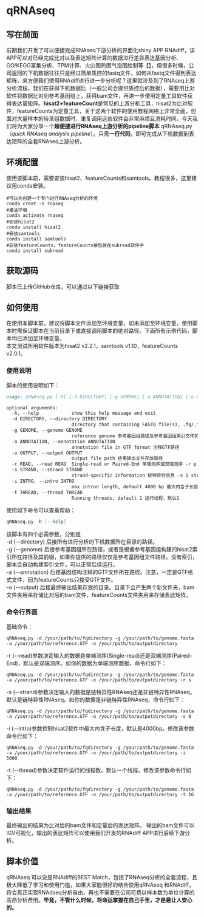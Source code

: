 # qRNAseq
<a name="kz53z"></a>
## 写在前面
前期我们开发了可以便捷完成RNAseq下游分析的界面化shiny APP RNAdiff，该APP可以对已经完成比对以及表达矩阵计算的数据进行差异表达基因分析、GO/KEGG富集分析、TPM计算、火山图热图气泡图绘制等【】，但很多时候，公司返回的下机数据往往只是经过简单质控的fastq文件，如何从fastq文件得到表达矩阵，来方便我们使用RNAdiff进行进一步分析呢？这里就涉及到了RNAseq上游分析流程，我们在获得下机数据后（一般公司会提供质控后的数据），需要用比对软件将数据比对到参考基因组上，获得bam文件，再进一步使用定量工具软件获得表达量矩阵。**hisat2+featureCount**是常见的上游分析工具，hisat2为比对软件，featureCounts为定量工具，关于这两个软件的使用教程网络上非常全面，但面对大量样本的转录组数据时，重复调用这些软件会非常麻烦且消耗时间。今天我们将为大家分享一个**超便捷进行RNAseq上游分析的pipeline脚本** qRNAseq.py（_quick RNAseq analysis pipeline_）。只需**一行代码**，即可完成从下机数据到表达矩阵的全套RNAseq上游分析。

<a name="YktoE"></a>
## 环境配置
使用该脚本前，需要安装hisat2、featureCounts和samtools。教程很多，这里建议用conda安装。
```shell
#可以先创建一个专门进行RNAseq分析的环境
conda creat -n rnaseq
#激活环境
conda activate rnaseq
#安装hisat2
conda install hisat2
#安装samtools
conda install samtools
#安装featureCounts，featureCounts被包装在subread软件中
conda install subread
```
<a name="e6ZZS"></a>
## 获取源码
脚本已上传GitHub仓库，可以通过以下链接获取

<a name="fTmQP"></a>
## 如何使用
在使用本脚本前，建议将脚本文件添加至环境变量，如未添加至环境变量，使用脚本时需保证脚本在当前目录下或直接调用脚本的绝对路径。下面所有示例代码，脚本均已添加至环境变量。<br />本文测试所用软件版本为hisat2 v2.2.1，samtools v1.10，featureCounts v2.0.1。

<a name="Ll6k3"></a>
### 使用说明
脚本的使用说明如下：
```markdown
usage: qRNAseq.py [-h] [-d DIRECTORY] [-g GENOME] [-a ANNOTATION] [-o OUTPUT] [-r READ] [-s STRAND] [--intro INTRO] [--thread THREAD]

optional arguments:
  -h, --help            show this help message and exit
  -d DIRECTORY, --directory DIRECTORY
                        directory that containing FASTQ file(s), .fq/.fastq(.gz) fq文件所在文件夹
  -g GENOME, --genome GENOME
                        reference genome 参考基因组路径及参考基因组索引文件的前缀
  -a ANNOTATION, --annotation ANNOTATION
                        annotation file in GTF format 注释GTF路径
  -o OUTPUT, --output OUTPUT
                        output file path 结果输出文件存放路径
  -r READ, --read READ  Single-read or Paired-End 单端测序或双端测序 -r p Paired-End [default] 双端测序(默认) -r s Single-read 单端测序
  -s STRAND, --strand STRAND
                        strand-specific information 链特异性信息 -s 1 stranded [default] 链特异性(默认) -s 0 unstranded 非链特异性
  -i INTRO, --intro INTRO
                        max intron length, default 4000 bp 最大内含子长度，默认4000bp
  -t THREAD, --thread THREAD
                        Running threads, default 1 运行线程，默认1
```
使用如下命令可以查看帮助：
```markdown
qRNAseq.py -h [--help]
```
该脚本有四个必需参数，分别是<br />-d (--directory) 后接所有进行分析的下机数据所在目录的路径。<br />-g (--genome) 后接参考基因组所在路径，或者是根据参考基因组构建的hisat2索引所在路径及其前缀，如果你提供的路径仅仅是参考基因组文件路径，没有索引，脚本会自动构建索引文件，可以正常后续运行。<br />-a (--annotation) 后接基因结构注释的GTF文件所在路径。注意，一定是GTF格式文件，因为featureCounts只接受GTF文件。<br />-o (--output) 后接最终输出结果存放的目录。目录下会产生两个新文件夹，bam文件夹用来存储比对后的bam文件，featureCounts文件夹用来存储表达矩阵。

<a name="zoLBt"></a>
### 命令行界面
基础命令：
```shell
qRNAseq.py -d /your/path/to/fqdirectory -g /your/path/to/genome.fasta -a /your/path/to/reference.GTF -o /your/path/to/outputdirectory
```

-r (--read)参数决定输入的数据是单端测序(Single-read)还是双端测序(Paired-End)，默认是双端测序。如你的数据为单端测序数据，命令行如下：
```shell
qRNAseq.py -d /your/path/to/fqdirectory -g /your/path/to/genome.fasta -a /your/path/to/reference.GTF -o /your/path/to/outputdirectory -r s
```

-s (--strand)参数决定输入的数据是链特异性RNAseq还是非链特异性RNAseq，默认是链特异性RNAseq。如你的数据是非链特异性RNAseq，命令行如下：
```shell
qRNAseq.py -d /your/path/to/fqdirectory -g /your/path/to/genome.fasta -a /your/path/to/reference.GTF -o /your/path/to/outputdirectory -s 0
```

-i (--intro)参数控制hisat2软件中最大内含子长度，默认是4000bp。修改该参数命令行如下：
```shell
qRNAseq.py -d /your/path/to/fqdirectory -g /your/path/to/genome.fasta -a /your/path/to/reference.GTF -o /your/path/to/outputdirectory -i 5000
```

-t (--thread)参数决定软件运行的线程数，默认一个线程。修改该参数命令行如下：
```shell
qRNAseq.py -d /your/path/to/fqdirectory -g /your/path/to/genome.fasta -a /your/path/to/reference.GTF -o /your/path/to/outputdirectory -t 16
```

<a name="QzU1T"></a>
### 输出结果
最终输出的结果为比对后的bam文件和定量后的表达矩阵。
输出的bam文件可以IGV可视化，输出的表达矩阵可以使用我们开发的RNAdiff APP进行后续下游分析。

<a name="TsREY"></a>
## 脚本价值
qRNAseq 可以说是RNAdiff的BEST Match，包括了RNAseq分析的全套流程，且极大降低了学习和使用门槛，如果大家能很好的结合使用qRNAseq 和RNAdiff，将会真正实现RNAdseq分析自由，再也不需要在公司花费以样本数为单位计算的高昂分析费用。**毕竟，不管什么时候，将命运掌握在自己手里，才是最让人安心的。**




